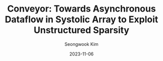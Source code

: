 ---
layout: publication_info  # FIXED! DO NOT CHANGE!
author: "Seongwook Kim"   # your name (do not specify the publication authors, please specify publication authors at "pub_authors")
title:  "Conveyor: Towards Asynchronous Dataflow in Systolic Array to Exploit Unstructured Sparsity"  # publication title
date:   2023-11-06  # publication date (not the blog posting date...)

description: |  # provide a brief explanation of your work!
    Systolic array (SA) architecture efficiently offers parallel computation using a simple data movement across processing elements.

params:
    pub_authors:  # publication authors
        - "/members/seongwook_kim"    # if you have author URL in this website, specify the author using the URL
        - "/members/gwangeun_byeon"   
        - "Sihyung Kim"               # if you don't have author URL in this website, specify the name instead... (or you can add lab member to "/members/")
        - "Hyungjin Kim"
        - "/members/seokin_hong"

    pub_venue: "2023 IEEE 41st International Conference on Computer Design (ICCD)"  # full venue name (conference and journal name)

    pub_url: https://ieeexplore.ieee.org/abstract/document/10361012/  # URL to get access to the publication (comment this line if you don't have publicaiton URL)
    pub_thumbnail: "thumbnail.png"  # image of the thumbnail (comment this line if you don't have any thumbnail to reveal)

    pub_abstract: |  # abstract of your publication
        Systolic array (SA) architecture efficiently offers parallel computation using a simple data movement across processing elements. However, their rigid structure and synchronous dataflow limit flexibility in handling sparse computations, resulting in underutilized resources and suboptimal performance. In this paper, we propose Conveyor-SA, a novel SA-based accelerator architecture leveraging asynchronous dataflow for unstructured sparsity exploitation. Conveyor-SA introduces three core mechanisms: Chunk Propagation for parallel data processing, PE Grouping to accelerate efficiently both sparse and dense CNN models, and Conveyor Queue for load imbalance mitigation. Our experimental results demonstrate that Conveyor-SA achieves an average speedup of 1.68x over the competitors while processing conventional CNN models. In addition, Conveyor-SA delivers 1.42x speedup over state-of-the-art sparse SA architecture while remarkably reducing the chip area requirement by 19.5%.

    pub_keywords:  # keywords of your publication
        - Deep Neural Network
        - Convolutional Neural Network
        - Systolic Array

    # Publication Classes: choose one of the class specified below (see more details at "config.yaml")
    #   - ACC : Accelerator
    #   - MS  : Memory System
    #   - CA  : Computer Architecture
    #   - OS  : Operating Systems
    #   - NDP : Near Data Processing / Processing In Memory
    pub_class: "ACC"  # choose any class of the publication
---